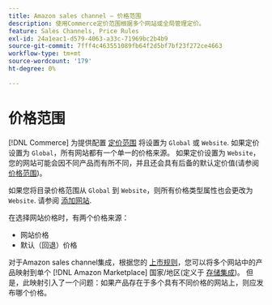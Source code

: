 ```yaml
---
title: Amazon sales channel — 价格范围
description: 使用Commerce定价范围根据多个网站或全局管理定价。
feature: Sales Channels, Price Rules
exl-id: 24a1eac1-d579-4063-a33c-71969bc2b4b9
source-git-commit: 7fff4c463551089fb64f2d5bf7bf23f272ce4663
workflow-type: tm+mt
source-wordcount: '179'
ht-degree: 0%

---
```


# 价格范围

[!DNL Commerce] 为提供配置 [定价范围](https://experienceleague.adobe.com/docs/commerce-admin/config/catalog/catalog.html#price) 将设置为 `Global` 或 `Website`. 如果定价设置为 `Global`，所有网站都有一个单一的价格来源。 如果定价设置为 `Website`，您的网站可能会因不同产品而有所不同，并且还会具有后备的默认定价值(请参阅 [价格范围](https://experienceleague.adobe.com/docs/commerce-admin/catalog/products/pricing/catalog-price-scope.html))。

如果您将目录价格范围从 `Global` 到 `Website`，则所有价格类型属性也会更改为 `Website`. 请参阅 [添加网站](https://experienceleague.adobe.com/docs/commerce-admin/stores-sales/site-store/stores.html#add-websites).

在选择网站价格时，有两个价格来源：

- 网站价格
- 默认（回退）价格

对于Amazon sales channel集成，根据您的 [上市规则](./listing-rules.md)，您可以将多个网站中的产品映射到单个 [!DNL Amazon Marketplace] 国家/地区(定义于 [存储集成](./store-integration.md))。 但是，此映射引入了一个问题：如果产品存在于多个具有不同价格的网站上，则应发布哪个价格。
